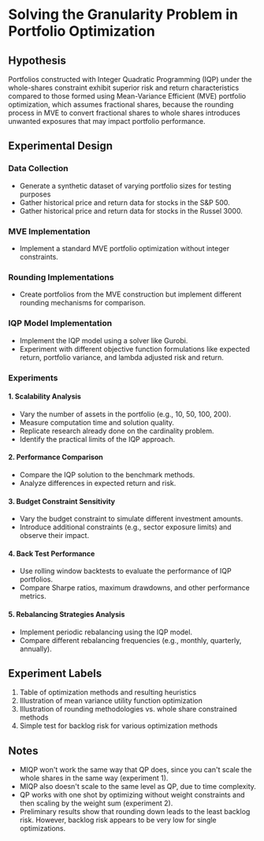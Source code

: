 # Solving the Granularity Problem in Portfolio Optimization

## Hypothesis
Portfolios constructed with Integer Quadratic Programming (IQP) under the whole-shares constraint exhibit superior risk and return characteristics compared to those formed using Mean-Variance Efficient (MVE) portfolio optimization, which assumes fractional shares, because the rounding process in MVE to convert fractional shares to whole shares introduces unwanted exposures that may impact portfolio performance.

## Experimental Design

### Data Collection
- Generate a synthetic dataset of varying portfolio sizes for testing purposes
- Gather historical price and return data for stocks in the S&P 500.
- Gather historical price and return data for stocks in the Russel 3000.

### MVE Implementation
- Implement a standard MVE portfolio optimization without integer constraints.

### Rounding Implementations
- Create portfolios from the MVE construction but implement different rounding mechanisms for comparison.

### IQP Model Implementation
- Implement the IQP model using a solver like Gurobi.
- Experiment with different objective function formulations like expected return, portfolio variance, and lambda adjusted risk and return.

### Experiments

#### 1. Scalability Analysis
- Vary the number of assets in the portfolio (e.g., 10, 50, 100, 200).
- Measure computation time and solution quality.
- Replicate research already done on the cardinality problem.
- Identify the practical limits of the IQP approach.

#### 2. Performance Comparison
- Compare the IQP solution to the benchmark methods.
- Analyze differences in expected return and risk.

#### 3. Budget Constraint Sensitivity
- Vary the budget constraint to simulate different investment amounts.
- Introduce additional constraints (e.g., sector exposure limits) and observe their impact.

#### 4. Back Test Performance
- Use rolling window backtests to evaluate the performance of IQP portfolios.
- Compare Sharpe ratios, maximum drawdowns, and other performance metrics.

#### 5. Rebalancing Strategies Analysis
- Implement periodic rebalancing using the IQP model.
- Compare different rebalancing frequencies (e.g., monthly, quarterly, annually).


## Experiment Labels

1. Table of optimization methods and resulting heuristics
2. Illustration of mean variance utility function optimization
3. Illustration of rounding methodologies vs. whole share constrained methods
4. Simple test for backlog risk for various optimization methods

## Notes

- MIQP won't work the same way that QP does, since you can't scale the whole shares in the same way (experiment 1).
- MIQP also doesn't scale to the same level as QP, due to time complexity.
- QP works with one shot by optimizing without weight constraints and then scaling by the weight sum (experiment 2).
- Preliminary results show that rounding down leads to the least backlog risk. However, backlog risk appears to be very low for single optimizations.